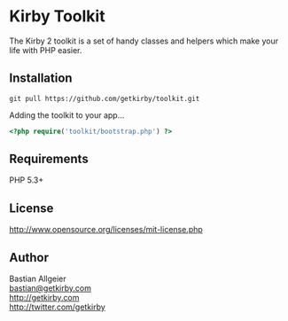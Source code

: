 # Kirby Toolkit

The Kirby 2 toolkit is a set of handy classes and helpers which make your life with PHP easier.

## Installation

````
git pull https://github.com/getkirby/toolkit.git
````

Adding the toolkit to your app…

```php
<?php require('toolkit/bootstrap.php') ?>
```

## Requirements

PHP 5.3+

## License 

<http://www.opensource.org/licenses/mit-license.php>

## Author

Bastian Allgeier   
<bastian@getkirby.com>  
<http://getkirby.com>  
<http://twitter.com/getkirby>
